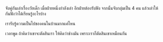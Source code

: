 จับคู่กันเล่าเรื่องวัยเด็ก เมื่อฝ่ายหนึ่งกำลังเล่า อีกฝ่ายต้องรับฟัง 
จากนั้นจับกลุ่มเป็น 4 คน แล้วเล่าให้กันฟังว่าได้เรียนรู้อะไรบ้าง

เรารับรู้ความเป็นไปของคนในบ้านมากแค่ไหน 

เวลาพูด ถ้าคิดว่าเขาจะตัดสินเรา ให้คิดว่าช่างมัน เพราะเราก็ตัดสินเขาเหมือนกัน 

